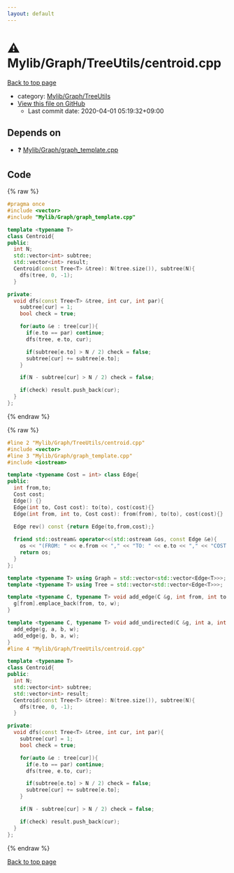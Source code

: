 ```yaml
---
layout: default
---
```


<!-- mathjax config similar to math.stackexchange -->
<script type="text/javascript" async
  src="https://cdnjs.cloudflare.com/ajax/libs/mathjax/2.7.5/MathJax.js?config=TeX-MML-AM_CHTML">
</script>
<script type="text/x-mathjax-config">
  MathJax.Hub.Config({
    TeX: { equationNumbers: { autoNumber: "AMS" }},
    tex2jax: {
      inlineMath: [ ['$','$'] ],
      processEscapes: true
    },
    "HTML-CSS": { matchFontHeight: false },
    displayAlign: "left",
    displayIndent: "2em"
  });
</script>

<script type="text/javascript" src="https://cdnjs.cloudflare.com/ajax/libs/jquery/3.4.1/jquery.min.js"></script>
<script src="https://cdn.jsdelivr.net/npm/jquery-balloon-js@1.1.2/jquery.balloon.min.js" integrity="sha256-ZEYs9VrgAeNuPvs15E39OsyOJaIkXEEt10fzxJ20+2I=" crossorigin="anonymous"></script>
<script type="text/javascript" src="../../../../assets/js/copy-button.js"></script>
<link rel="stylesheet" href="../../../../assets/css/copy-button.css" />


# :warning: Mylib/Graph/TreeUtils/centroid.cpp

<a href="../../../../index.html">Back to top page</a>

* category: <a href="../../../../index.html#a41ea9974466d4f509bcbf59f2ee921e">Mylib/Graph/TreeUtils</a>
* <a href="{{ site.github.repository_url }}/blob/master/Mylib/Graph/TreeUtils/centroid.cpp">View this file on GitHub</a>
    - Last commit date: 2020-04-01 05:19:32+09:00




## Depends on

* :question: <a href="../graph_template.cpp.html">Mylib/Graph/graph_template.cpp</a>


## Code

<a id="unbundled"></a>
{% raw %}
```cpp
#pragma once
#include <vector>
#include "Mylib/Graph/graph_template.cpp"

template <typename T>
class Centroid{
public:
  int N;
  std::vector<int> subtree;
  std::vector<int> result;
  Centroid(const Tree<T> &tree): N(tree.size()), subtree(N){
    dfs(tree, 0, -1);    
  }

private:
  void dfs(const Tree<T> &tree, int cur, int par){
    subtree[cur] = 1;
    bool check = true;

    for(auto &e : tree[cur]){
      if(e.to == par) continue;
      dfs(tree, e.to, cur);

      if(subtree[e.to] > N / 2) check = false;
      subtree[cur] += subtree[e.to];
    }

    if(N - subtree[cur] > N / 2) check = false;

    if(check) result.push_back(cur);
  }
};

```
{% endraw %}

<a id="bundled"></a>
{% raw %}
```cpp
#line 2 "Mylib/Graph/TreeUtils/centroid.cpp"
#include <vector>
#line 3 "Mylib/Graph/graph_template.cpp"
#include <iostream>

template <typename Cost = int> class Edge{
public:
  int from,to;
  Cost cost;
  Edge() {}
  Edge(int to, Cost cost): to(to), cost(cost){}
  Edge(int from, int to, Cost cost): from(from), to(to), cost(cost){}

  Edge rev() const {return Edge(to,from,cost);}
  
  friend std::ostream& operator<<(std::ostream &os, const Edge &e){
    os << "(FROM: " << e.from << "," << "TO: " << e.to << "," << "COST: " << e.cost << ")";
    return os;
  }
};

template <typename T> using Graph = std::vector<std::vector<Edge<T>>>;
template <typename T> using Tree = std::vector<std::vector<Edge<T>>>;

template <typename C, typename T> void add_edge(C &g, int from, int to, T w){
  g[from].emplace_back(from, to, w);
}

template <typename C, typename T> void add_undirected(C &g, int a, int b, T w){
  add_edge(g, a, b, w);
  add_edge(g, b, a, w);
}
#line 4 "Mylib/Graph/TreeUtils/centroid.cpp"

template <typename T>
class Centroid{
public:
  int N;
  std::vector<int> subtree;
  std::vector<int> result;
  Centroid(const Tree<T> &tree): N(tree.size()), subtree(N){
    dfs(tree, 0, -1);    
  }

private:
  void dfs(const Tree<T> &tree, int cur, int par){
    subtree[cur] = 1;
    bool check = true;

    for(auto &e : tree[cur]){
      if(e.to == par) continue;
      dfs(tree, e.to, cur);

      if(subtree[e.to] > N / 2) check = false;
      subtree[cur] += subtree[e.to];
    }

    if(N - subtree[cur] > N / 2) check = false;

    if(check) result.push_back(cur);
  }
};

```
{% endraw %}

<a href="../../../../index.html">Back to top page</a>


